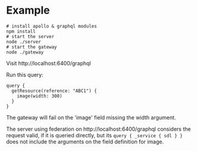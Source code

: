 # Example

```
# install apollo & graphql modules
npm install
# start the server
node ./server
# start the gateway
node ./gateway
```

Visit http://localhost:6400/graphql

Run this query:

```
query {
  getResource(reference: "ABC1") {
    image(width: 300)
  }
}
```

The gateway will fail on the 'image' field missing the width argument.

The server using federation on http://localhost:6400/graphql considers the request valid, if it is queried directly, but its `query { _service { sdl } }` does not include the arguments on the field definition for image.
